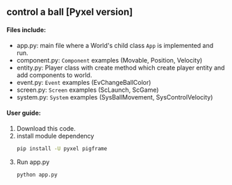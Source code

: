 ## control a ball [Pyxel version]

#### Files include:

- app.py: main file where a World's child class `App` is implemented and run.
- component.py: `Component` examples (Movable, Position, Velocity)
- entity.py: Player class with create method which create player entity and add components to world.
- event.py: `Event` examples (EvChangeBallColor)
- screen.py: `Screen` examples (ScLaunch, ScGame)
- system.py: `System` examples (SysBallMovement, SysControlVelocity)

#### User guide:

1. Download this code.
1. install module dependency
    ```bash
    pip install -U pyxel pigframe
    ```
1. Run app.py
    ```bash
    python app.py
    ```